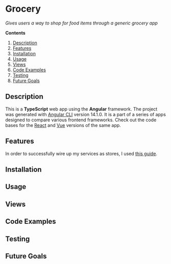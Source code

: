 # Grocery

*Gives users a way to shop for food items through a generic grocery app*

**Contents**
1. [Description](#description)
2. [Features](#features)
3. [Installation](#installation)
4. [Usage](#usage)
5. [Views](#views)
6. [Code Examples](#code-examples)
7. [Testing](#testing)
8. [Future Goals](#future-goals)

## Description

This is a **TypeScript** web app using the **Angular** framework. The project was generated with [Angular CLI](https://github.com/angular/angular-cli) version 14.1.0. It is a part of a series of apps designed to compare various frontend frameworks. Check out the code bases for the [React](https://github.com/jtreeves/grocery-react) and [Vue](https://github.com/jtreeves/grocery-vue) versions of the same app.

## Features

In order to successfully wire up my services as stores, I used [this guide](https://georgebyte.com/state-management-in-angular-with-observable-store-services/).

## Installation

## Usage

## Views

## Code Examples

## Testing

## Future Goals
